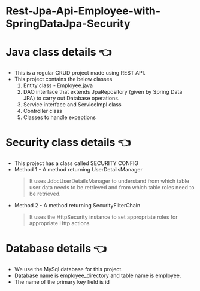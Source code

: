 # Rest-Jpa-Api-Employee-with-SpringDataJpa-Security

# Java class details 👈
* This is a regular CRUD project made using REST API.
* This project contains the below classes
   1. Entity class - Employee.java
   2. DAO interface that extends JpaRepository (given by Spring Data JPA) to carry out Database operations.
   3. Service interface and ServiceImpl class
   4. Controller class
   5. Classes to handle exceptions

# Security class details 👈
* This project has a class called SECURITY CONFIG
* Method 1 - A method returning UserDetailsManager
  > It uses JdbcUserDetailsManager to understand from which table user data needs to be retrieved and from which table roles need to be retrieved.
* Method 2 - A method returning SecurityFilterChain
  > It uses the HttpSecurity instance to set appropriate roles for appropriate Http actions

# Database details 👈
* We use the MySql database for this project.
* Database name is employee_directory and table name is employee.
* The name of the primary key field is id
